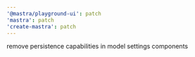 ```yaml
---
'@mastra/playground-ui': patch
'mastra': patch
'create-mastra': patch
---
```


remove persistence capabilities in model settings components

